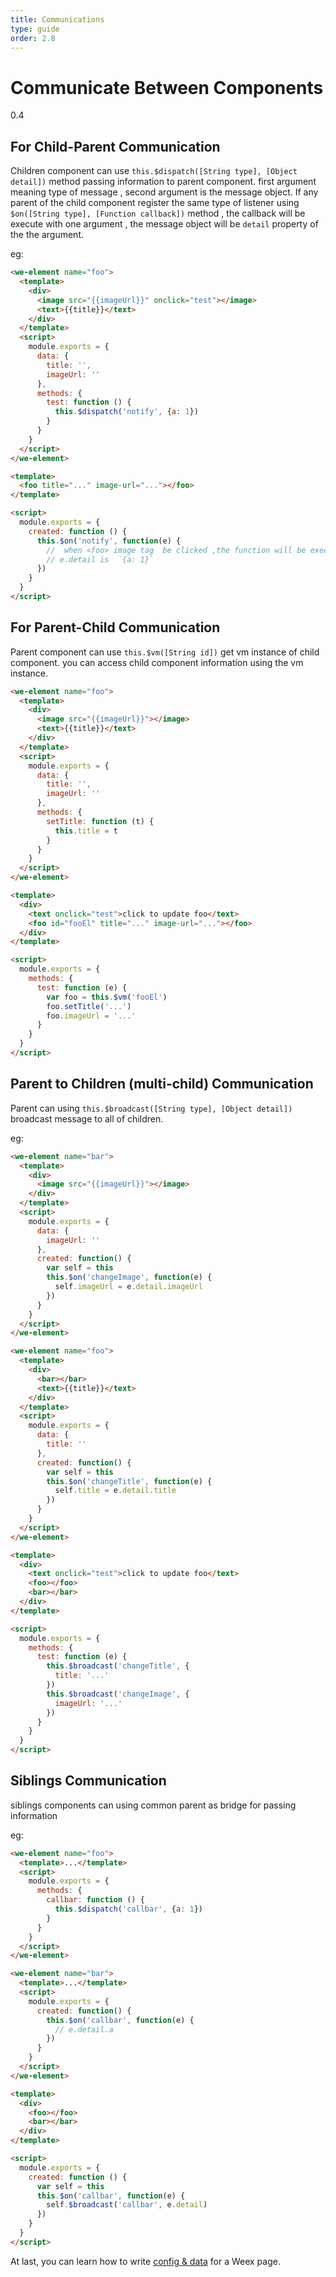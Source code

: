 ```yaml
---
title: Communications
type: guide
order: 2.8
---
```


# Communicate Between Components
<span class="weex-version">0.4</span>

## For Child-Parent Communication

Children component can use `this.$dispatch([String type], [Object detail])` method passing information to parent component. first argument meaning type of message , second argument is the message object. If any parent of the child component register the same type of listener using `$on([String type], [Function callback])` method , the callback will be execute with one argument , the message object will be `detail` property of the the argument.

eg:

```html
<we-element name="foo">
  <template>
    <div>
      <image src="{{imageUrl}}" onclick="test"></image>
      <text>{{title}}</text>
    </div>
  </template>
  <script>
    module.exports = {
      data: {
        title: '',
        imageUrl: ''
      },
      methods: {
        test: function () {
          this.$dispatch('notify', {a: 1})
        }
      }
    }
  </script>
</we-element>

<template>
  <foo title="..." image-url="..."></foo>
</template>

<script>
  module.exports = {
    created: function () {
      this.$on('notify', function(e) {
        //  when <foo> image tag  be clicked ,the function will be executing.
        // e.detail is  `{a: 1}`
      })
    }
  }
</script>
```

## For Parent-Child Communication

Parent component can use `this.$vm([String id])` get vm instance of child component. you can access child component information using the vm instance.

```html
<we-element name="foo">
  <template>
    <div>
      <image src="{{imageUrl}}"></image>
      <text>{{title}}</text>
    </div>
  </template>
  <script>
    module.exports = {
      data: {
        title: '',
        imageUrl: ''
      },
      methods: {
        setTitle: function (t) {
          this.title = t
        }
      }
    }
  </script>
</we-element>

<template>
  <div>
    <text onclick="test">click to update foo</text>
    <foo id="fooEl" title="..." image-url="..."></foo>
  </div>
</template>

<script>
  module.exports = {
    methods: {
      test: function (e) {
        var foo = this.$vm('fooEl')
        foo.setTitle('...')
        foo.imageUrl = '...'
      }
    }
  }
</script>
```

## Parent to Children (multi-child) Communication

Parent can using `this.$broadcast([String type], [Object detail])` broadcast message to all of children.

eg:

```html
<we-element name="bar">
  <template>
    <div>
      <image src="{{imageUrl}}"></image>
    </div>
  </template>
  <script>
    module.exports = {
      data: {
        imageUrl: ''
      },
      created: function() {
        var self = this
        this.$on('changeImage', function(e) {
          self.imageUrl = e.detail.imageUrl
        })
      }
    }
  </script>
</we-element>

<we-element name="foo">
  <template>
    <div>
      <bar></bar>
      <text>{{title}}</text>
    </div>
  </template>
  <script>
    module.exports = {
      data: {
        title: ''
      },
      created: function() {
        var self = this
        this.$on('changeTitle', function(e) {
          self.title = e.detail.title
        })
      }
    }
  </script>
</we-element>

<template>
  <div>
    <text onclick="test">click to update foo</text>
    <foo></foo>
    <bar></bar>
  </div>
</template>

<script>
  module.exports = {
    methods: {
      test: function (e) {
        this.$broadcast('changeTitle', {
          title: '...'
        })
        this.$broadcast('changeImage', {
          imageUrl: '...'
        })
      }
    }
  }
</script>
```

## Siblings Communication

siblings components can using common parent as bridge for passing information

eg:

```html
<we-element name="foo">
  <template>...</template>
  <script>
    module.exports = {
      methods: {
        callbar: function () {
          this.$dispatch('callbar', {a: 1})
        }
      }
    }
  </script>
</we-element>

<we-element name="bar">
  <template>...</template>
  <script>
    module.exports = {
      created: function() {
        this.$on('callbar', function(e) {
          // e.detail.a
        })
      }
    }
  </script>
</we-element>

<template>
  <div>
    <foo></foo>
    <bar></bar>
  </div>
</template>

<script>
  module.exports = {
    created: function () {
      var self = this
      this.$on('callbar', function(e) {
        self.$broadcast('callbar', e.detail)
      })
    }
  }
</script>
```

At last, you can learn how to write [config & data](./config-n-data.md) for a Weex page.
